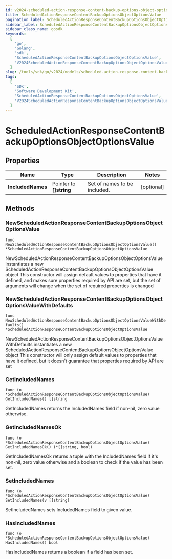 ```yaml
---
id: v2024-scheduled-action-response-content-backup-options-object-options-value
title: ScheduledActionResponseContentBackupOptionsObjectOptionsValue
pagination_label: ScheduledActionResponseContentBackupOptionsObjectOptionsValue
sidebar_label: ScheduledActionResponseContentBackupOptionsObjectOptionsValue
sidebar_class_name: gosdk
keywords:
  [
    'go',
    'Golang',
    'sdk',
    'ScheduledActionResponseContentBackupOptionsObjectOptionsValue',
    'V2024ScheduledActionResponseContentBackupOptionsObjectOptionsValue',
  ]
slug: /tools/sdk/go/v2024/models/scheduled-action-response-content-backup-options-object-options-value
tags:
  [
    'SDK',
    'Software Development Kit',
    'ScheduledActionResponseContentBackupOptionsObjectOptionsValue',
    'V2024ScheduledActionResponseContentBackupOptionsObjectOptionsValue',
  ]
---
```


# ScheduledActionResponseContentBackupOptionsObjectOptionsValue

## Properties

| Name | Type | Description | Notes |
| --- | --- | --- | --- |
| **IncludedNames** | Pointer to **[]string** | Set of names to be included. | [optional] |

## Methods

### NewScheduledActionResponseContentBackupOptionsObjectOptionsValue

`func NewScheduledActionResponseContentBackupOptionsObjectOptionsValue() *ScheduledActionResponseContentBackupOptionsObjectOptionsValue`

NewScheduledActionResponseContentBackupOptionsObjectOptionsValue instantiates a new ScheduledActionResponseContentBackupOptionsObjectOptionsValue object This constructor will assign default values to properties that have it defined, and makes sure properties required by API are set, but the set of arguments will change when the set of required properties is changed

### NewScheduledActionResponseContentBackupOptionsObjectOptionsValueWithDefaults

`func NewScheduledActionResponseContentBackupOptionsObjectOptionsValueWithDefaults() *ScheduledActionResponseContentBackupOptionsObjectOptionsValue`

NewScheduledActionResponseContentBackupOptionsObjectOptionsValueWithDefaults instantiates a new ScheduledActionResponseContentBackupOptionsObjectOptionsValue object This constructor will only assign default values to properties that have it defined, but it doesn't guarantee that properties required by API are set

### GetIncludedNames

`func (o *ScheduledActionResponseContentBackupOptionsObjectOptionsValue) GetIncludedNames() []string`

GetIncludedNames returns the IncludedNames field if non-nil, zero value otherwise.

### GetIncludedNamesOk

`func (o *ScheduledActionResponseContentBackupOptionsObjectOptionsValue) GetIncludedNamesOk() (*[]string, bool)`

GetIncludedNamesOk returns a tuple with the IncludedNames field if it's non-nil, zero value otherwise and a boolean to check if the value has been set.

### SetIncludedNames

`func (o *ScheduledActionResponseContentBackupOptionsObjectOptionsValue) SetIncludedNames(v []string)`

SetIncludedNames sets IncludedNames field to given value.

### HasIncludedNames

`func (o *ScheduledActionResponseContentBackupOptionsObjectOptionsValue) HasIncludedNames() bool`

HasIncludedNames returns a boolean if a field has been set.
